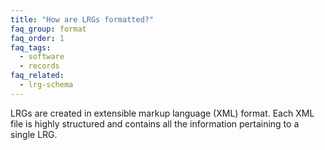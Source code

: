```yaml
---
title: "How are LRGs formatted?"
faq_group: format
faq_order: 1
faq_tags:
  - software
  - records
faq_related:
  - lrg-schema
---
```


LRGs are created in extensible markup language (XML) format. Each XML file is highly structured and contains all the information pertaining to a single LRG.
